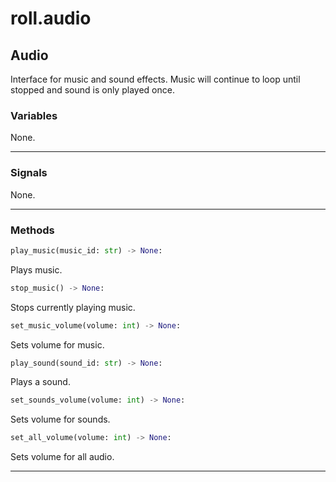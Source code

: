 # roll.audio

## Audio

Interface for music and sound effects.  Music will continue to loop until stopped and sound is only played once.

### Variables

None.

---

### Signals

None.

---

### Methods

```python
play_music(music_id: str) -> None:
```

Plays music.


```python
stop_music() -> None:
```

Stops currently playing music.

```python
set_music_volume(volume: int) -> None:
```

Sets volume for music.

```python
play_sound(sound_id: str) -> None:
```

Plays a sound.

```python
set_sounds_volume(volume: int) -> None:
```

Sets volume for sounds.

```python
set_all_volume(volume: int) -> None:
```

Sets volume for all audio.

---